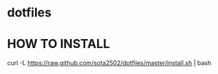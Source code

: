 dotfiles
========

# HOW TO INSTALL

curl -L https://raw.github.com/sota2502/dotfiles/master/install.sh | bash
